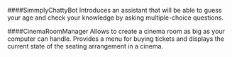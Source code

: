 ####SimmplyChattyBot 
Introduces an assistant that will be able to guess your age and check your knowledge by asking multiple-choice questions.

####CinemaRoomManager 
Allows to create a cinema room as big as your computer can handle. Provides a menu for buying tickets and displays the current state of the seating arrangement in a cinema.
